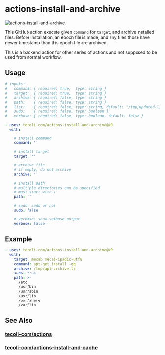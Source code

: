 # actions-install-and-archive

![actions-install-and-archive](https://github.com/tecoli-com/actions-install-and-archive/actions/workflows/test.yml/badge.svg)

This GitHub action execute given `command` for `target`, and archive
installed files.  Before installation, an epoch file is made, and any
files those have newer timestamp than this epoch file are archived.

This is a backend action for other series of actions and not supposed
to be used from normal workflow.

## Usage

```yaml
# inputs:
#   command: { required: true,  type: string }
#   target:  { required: true,  type: string }
#   archive: { required: false, type: string }
#   path:    { required: false, type: string }
#   list:    { required: false, type: string, default: "/tmp/updated-list" }
#   sudo:    { required: false, type: boolean }
#   verbose: { required: false, type: boolean, default: false }

- uses: tecoli-com/actions-install-and-archive@v0
  with:

    # install command
    command: ''

    # install target
    target: ''

    # archive file
    # if empty, do not archive
    archive: ''

    # install path
    # multiple directories can be specified
    # must start with /
    path: ''

    # sudo: sudo or not
    sudo: false

    # verbose: show verbose output
    verbose: false
```

## Example

```yaml
- uses: tecoli-com/actions-install-and-archive@v0
  with:
    target: mecab mecab-ipadic-utf8
    command: apt-get install -qq
    archive: /tmp/apt-archive.tz
    sudo: true
    path: >-
      /etc
      /usr/bin
      /usr/sbin
      /usr/lib
      /usr/share
      /var/lib
```

## See Also

### [tecoli-com/actions](https://github.com/tecoli-com/actions)

### [tecoli-com/actions-install-and-cache](https://github.com/tecoli-com/actions-install-and-cache)
